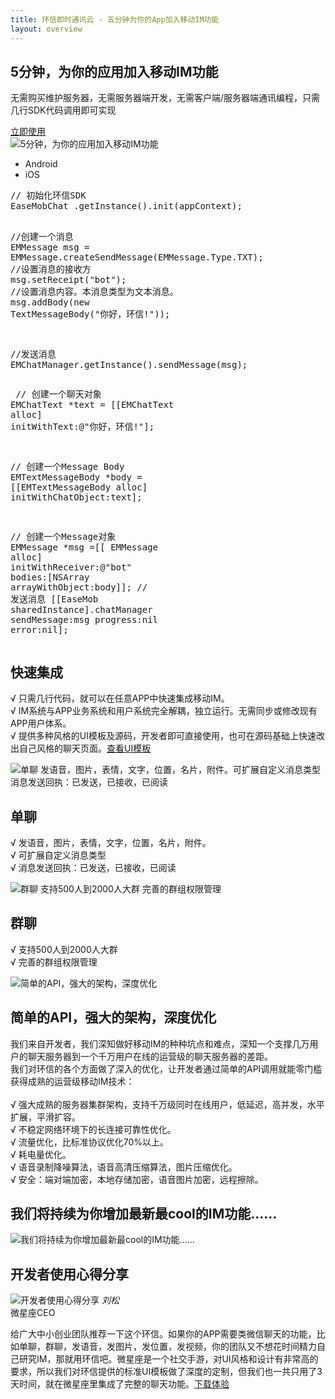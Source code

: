 ```yaml
---
title: 环信即时通讯云 - 五分钟为你的App加入移动IM功能
layout: overview
---
```


<div class="wrap_bd">
  <div class="wrap_switch im_wrap">
    <div class="w990">
      <div class="im_hd">
        <div class="im_left">
          <h2><span>5</span>分钟，为你的应用加入<span>移动IM</span>功能</h2>
          <p>无需购买维护服务器，无需服务器端开发，无需客户端/服务器端通讯编程，只需几行SDK代码调用即可实现</p>
          <a class="free_btn" href="https://console.easemob.com?comeFrom=easemobHome" target="_parent">立即使用</a>
        </div>
        <div class="im_right"><img alt="5分钟，为你的应用加入移动IM功能" src="/img/index_banner_right.jpg"></div>
        <em></em>
      </div>
    </div>
  </div>

  <div class="im_default_bg white_bg">
    <div id="container">
      <div class="tabs_menu">
        <div class="tabs_code">
          <ul class="tabs">
            <li class="selected">
              <span class="android">Android</span>
            </li>
            <li>
              <span class="ios">iOS</span>
            </li>
          </ul>
          <div class="clearfix"></div>
          <div class="tabs-con">
            <div class="selected">
              <pre>
<span class="sc">// 初始化环信SDK</span>
<span class="sb">EaseMobChat</span> .getInstance().init(appContext);</span>

<span class="sc">//创建一个消息</span>
<span class="sb">EMMessage</span> msg = <span class="sb">EMMessage</span>.createSendMessage(<span class="sb">EMMessage.Type.TXT</span>);</span>
<span class="sc">//设置消息的接收方</span>
msg.setReceipt(<span class="sr">"bot"</span>);
<span class="sc">//设置消息内容。本消息类型为文本消息。</span>
msg.addBody(new <span class="sb">TextMessageBody</span>(<span class="sr">"你好，环信!"</span>)</span>);

<span class="sc">//发送消息</span>
<span class="sb"><span class="sb">EMChatManager</span>.getInstance().sendMessage(msg);</span>
              </pre>
            </div>
            <div>
              <pre>
<span class="sc">// 创建一个聊天对象</span>
<span class="sb">EMChatText</span> *text = [[<span class="sb">EMChatText alloc</span>]<span class="sb"> initWithText:<span class="sr">@"你好，环信!"</span></span>];</span>

<span class="sc">// 创建一个Message Body</span>
<span class="sb">EMTextMessageBody</span> *body = [[<span class="sb">EMTextMessageBody alloc</span>]<span class="sb"> initWithChatObject:</span>text];</span>

<span class="sc">// 创建一个Message对象</span>
<span class="sb">EMMessage</span> *msg =[[ <span class="sb">EMMessage alloc</span>]<span class="sb"> initWithReceiver:<span class="sr">@"bot"</span> bodies</span>:[<span class="sb">NSArray arrayWithObject</span>:body]];</span>
<span class="sc">// 发送消息</span>
[[<span class="sb">EaseMob sharedInstance</span>].<span class="sb">chatManager sendMessage</span>:msg <span class="sb">progress</span>:nil <span class="sb">error</span>:nil];
              </pre>
            </div>
          </div>
        </div>
      </div>
      <div class="tabs_info">
        <h2>快速集成</h2>
        <p>√ 只需几行代码，就可以在任意APP中快速集成移动IM。<br />
          √ IM系统与APP业务系统和用户系统完全解耦，独立运行。无需同步或修改现有APP用户体系。<br />
          √ 提供多种风格的UI模板及源码，开发者即可直接使用，也可在源码基础上快速改出自己风格的聊天页面。<span><a class="info_details" href="http://developer.easemob.com/docs/emchat/ui.html" target="_blank">查看UI模板</a></span></p>
      </div>
      <!-- 切换效果 Strat -->
      <script type="text/javascript">
        $(document).ready(function() {
          $(".tabs li").click(function() {
            $(this).addClass("selected");
            $(this).siblings().removeClass("selected");
            var $dangqian = $(".tabs-con div").eq($(".tabs li").index(this));
            $dangqian.addClass("selected");
            $dangqian.siblings().removeClass("selected");
          });
        });
      </script>
    </div>
  </div>
  <div class="clearfix"></div>
  <div class="im_default_bg">
    <div id="container" class="chat_pic">
      <img src="/img/index_chat_01.png" alt="单聊 发语音，图片，表情，文字，位置，名片，附件。可扩展自定义消息类型消息发送回执：已发送，已接收，已阅读">
      <div class="txt">
        <h2>单聊</h2>
        <p>√ 发语音，图片，表情，文字，位置，名片，附件。<br />
        √ 可扩展自定义消息类型<br />
        √ 消息发送回执：已发送，已接收，已阅读</p>
      </div>
    </div>
  </div>
  <div class="clearfix"></div>
  <div class="im_default_bg white_bg">
    <div id="container" class="chat_pic_01">
      <img src="/img/index_chat_02.png" alt="群聊 支持500人到2000人大群 完善的群组权限管理">
      <div class="txt">
        <h2>群聊</h2>
        <p>√ 支持500人到2000人大群<br />
          √ 完善的群组权限管理</p>
      </div>
    </div>
  </div>
  <div class="clearfix"></div>
  <div class="im_default_bg">
    <div id="container" class="chat_pic_02">
      <img src="/img/index_chat_03.png" alt="简单的API，强大的架构，深度优化">
      <div class="txt">
        <h2>简单的API，强大的架构，深度优化</h2>
        <p>我们来自开发者，我们深知做好移动IM的种种坑点和难点，深知一个支撑几万用户的聊天服务器到一个千万用户在线的运营级的聊天服务器的差距。<br />
          我们对环信的各个方面做了深入的优化，让开发者通过简单的API调用就能零门槛获得成熟的运营级移动IM技术：<br /><br />
          √ 强大成熟的服务器集群架构，支持千万级同时在线用户，低延迟，高并发，水平扩展，平滑扩容。<br />
          √ 不稳定网络环境下的长连接可靠性优化。<br />
          √ 流量优化，比标准协议优化70%以上。<br />
          √ 耗电量优化。<br />
          √ 语音录制降噪算法，语音高清压缩算法，图片压缩优化。<br />
          √ 安全：端对端加密，本地存储加密，语音图片加密，远程擦除。</p>
      </div>
    </div>
  </div>
  <div class="clearfix"></div>
  <div class="im_default_bg white_bg">
    <div id="container" class="chat_pic_03">
      <div class="txt">
        <h2>我们将持续为你增加最新最cool的IM功能……</h2>
        <img src="/img/index_chat_04.png" alt="我们将持续为你增加最新最cool的IM功能……">
      </div>
    </div>
  </div>
  <div class="clearfix"></div>
  <div class="im_default_bg">
    <div id="container" class="chat_pic_05">
      <h2>开发者使用心得分享</h2>
      <div class="share_head">
        <img src="/img/index_head_01.png" alt="开发者使用心得分享">
        <span>
          <em>刘松</em><br/>
          微星座CEO
        </span>
      </div>
      <div class="txt">
        <p><span class="colon_up"></span>给广大中小创业团队推荐一下这个环信。如果你的APP需要类微信聊天的功能，比如单聊，群聊，发语音，发图片，发位置，发视频，你的团队又不想花时间精力自己研究IM，那就用环信吧。微星座是一个社交手游，对UI风格和设计有非常高的要求，所以我们对环信提供的标准UI模板做了深度的定制，但我们也一共只用了3天时间，就在微星座里集成了完整的聊天功能。<a class="info_details" href="https://itunes.apple.com/cn/app/wei-xing-zuo-wo-zhuan-shu/id696468083?mt=8" target="_blank">下载体验</a><span class="colon_down"></span></p>
      </div>
    </div>
  </div>
  <div class="clearfix"></div>

</div>


<!---
title: 环信:开发者
layout: overview
---

<div class="wrapper feature">
  <h1>
	  <b>5</b>分钟，为你的应用<br/>
	  加入<b>移动IM</b>功能<br />
  </h1>
  <p class="intro">无需购买维护服务器，无需服务器端开发，无需客户端/服务器端通讯编程，只需几行SDK代码调用即可实现.</p>
  <a href="/v3/" class="button">查看文档</a>
  <img src="/images/rocketship.png" class="rocketship" alt="Rocketship" />
</div>

<div class="full-width dev-program-callout">
  <div class="wrapper">
    <h2>简单的API，强大的架构，深度优化.</h2>
    <p>提供多种风格的UI模板及源码，开发者即可直接使用，<br/>
		也可在源码基础上快速改出自己风格的聊天页面. 
		<a href="/program/">了解更多</a>.</p>
  </div>
</div>

<div class="full-width-divider">
  <ul class="wrapper highlights">
    <li class="highlight-module">
      <a href="/guides/"><span class="mega-octicon octicon-file-text"></span></a>
      <h2><a href="/guides/">入门指引</a></h2>
      <p>刚刚开始接触环信? 我们为您准备了大量的入门手册和示例.</p>
    </li>
    <li class="highlight-module">
      <a href="/libraries/"><span class="mega-octicon octicon-code"></span></a>
      <h2><a href="/libraries/">下载中心</a></h2>
      <p>我们提供了各种版本的SDK和实例Demo供您下载.</p>
    </li>
    <li class="highlight-module">
      <a href="http://github.com/contact"><span class="mega-octicon octicon-mail-read"></span></a>
      <h2><a href="http://github.com/contact">在线支持</a></h2>
      <p>遇到问题了? 如果我们的<a href="/v3/troubleshooting/">文档</a>不能帮助您的话, 请来这里寻求支持.</p>
    </li>
  </ul>
</div>-->
